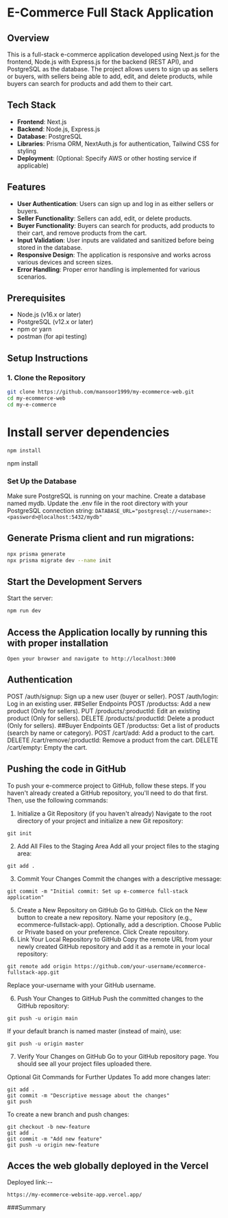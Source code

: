 # E-Commerce Full Stack Application

## Overview

This is a full-stack e-commerce application developed using Next.js for the frontend, Node.js with Express.js for the backend (REST API), and PostgreSQL as the database. The project allows users to sign up as sellers or buyers, with sellers being able to add, edit, and delete products, while buyers can search for products and add them to their cart.

## Tech Stack

- **Frontend**: Next.js
- **Backend**: Node.js, Express.js
- **Database**: PostgreSQL
- **Libraries**: Prisma ORM, NextAuth.js for authentication, Tailwind CSS for styling
- **Deployment**: (Optional: Specify AWS or other hosting service if applicable)

## Features

- **User Authentication**: Users can sign up and log in as either sellers or buyers.
- **Seller Functionality**: Sellers can add, edit, or delete products.
- **Buyer Functionality**: Buyers can search for products, add products to their cart, and remove products from the cart.
- **Input Validation**: User inputs are validated and sanitized before being stored in the database.
- **Responsive Design**: The application is responsive and works across various devices and screen sizes.
- **Error Handling**: Proper error handling is implemented for various scenarios.

## Prerequisites

- Node.js (v16.x or later)
- PostgreSQL (v12.x or later)
- npm or yarn
- postman (for api testing)

## Setup Instructions

### 1. Clone the Repository

```bash
git clone https://github.com/mansoor1999/my-ecommerce-web.git
cd my-ecommerce-web
cd my-e-commerce
```

# Install server dependencies
```
npm install
```
npm install
###  Set Up the Database
Make sure PostgreSQL is running on your machine.
Create a database named mydb.
   Update the .env file in the root directory with your PostgreSQL connection string:
   ```DATABASE_URL="postgresql://<username>:<password>@localhost:5432/mydb"```
## Generate Prisma client and run migrations:
```bash
npx prisma generate
npx prisma migrate dev --name init
```
## Start the Development Servers
Start the server:
```bash
npm run dev
```
## Access the Application locally by running this with proper installation
```
Open your browser and navigate to http://localhost:3000
```
## Authentication
POST /auth/signup: Sign up a new user (buyer or seller).
POST /auth/login: Log in an existing user.
##Seller Endpoints
POST /productss: Add a new product (Only for sellers).
PUT /products/:productId: Edit an existing product (Only for sellers).
DELETE /products/:productId: Delete a product (Only for sellers).
##Buyer Endpoints
GET /productss: Get a list of products (search by name or category).
POST /cart/add: Add a product to the cart.
DELETE /cart/remove/:productId: Remove a product from the cart.
DELETE /cart/empty: Empty the cart.

## Pushing the code in GitHub
To push your e-commerce project to GitHub, follow these steps. If you haven't already created a GitHub repository, you'll need to do that first. Then, use the following commands:

1. Initialize a Git Repository (if you haven't already)
Navigate to the root directory of your project and initialize a new Git repository:

```
git init
```
2. Add All Files to the Staging Area
Add all your project files to the staging area:
```
git add .
```
3. Commit Your Changes
Commit the changes with a descriptive message:
```
git commit -m "Initial commit: Set up e-commerce full-stack application"
```
5. Create a New Repository on GitHub
Go to GitHub.
Click on the New button to create a new repository.
Name your repository (e.g., ecommerce-fullstack-app).
Optionally, add a description.
Choose Public or Private based on your preference.
Click Create repository.
6. Link Your Local Repository to GitHub
Copy the remote URL from your newly created GitHub repository and add it as a remote in your local repository:

```
git remote add origin https://github.com/your-username/ecommerce-fullstack-app.git
```
Replace your-username with your GitHub username.

6. Push Your Changes to GitHub
Push the committed changes to the GitHub repository:

```
git push -u origin main
```
If your default branch is named master (instead of main), use:
```
git push -u origin master

```
7. Verify Your Changes on GitHub
Go to your GitHub repository page. You should see all your project files uploaded there.

Optional Git Commands for Further Updates
To add more changes later:

```
git add .
git commit -m "Descriptive message about the changes"
git push
```
To create a new branch and push changes:

```
git checkout -b new-feature
git add .
git commit -m "Add new feature"
git push -u origin new-feature
```

## Acces the web globally deployed in the Vercel

Deployed link:-- 
```
https://my-ecommerce-website-app.vercel.app/

```

###Summary




